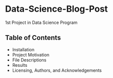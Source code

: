 # Data-Science-Blog-Post
1st Project in Data Science Program
## Table of Contents
* Installation
* Project Motivation
* File Descriptions
* Results
* Licensing, Authors, and Acknowledgements
